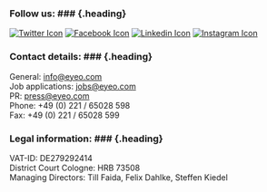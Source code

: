 ### <span>Follow us:</span> ### {.heading}

[![Twitter Icon](/images/eyeo-twitter.png)](https://twitter.com/eyeo)
[![Facebook Icon](/images/eyeo-facebook.png)](https://www.facebook.com/EyeoGmbH)
[![Linkedin Icon](/images/eyeo-linkedin.png)](https://www.linkedin.com/company/eyeo-gmbh)
[![Instagram Icon](/images/eyeo-instagram.png)](https://instagram.com/adblockplus)

### <span>Contact details:</span> ### {.heading}

General: [info@eyeo.com](mailto:info@eyeo.com)<br>
Job applications: [jobs@eyeo.com](mailto:jobs@eyeo.com)<br>
PR: [press@eyeo.com](mailto:press@eyeo.com)<br>
Phone: +49 (0) 221 / 65028 598<br>
Fax: +49 (0) 221 / 65028 599

### <span>Legal information:</span> ### {.heading}

VAT-ID: DE279292414<br>
District Court Cologne: HRB 73508<br>
Managing Directors: Till Faida, Felix Dahlke, Steffen Kiedel
